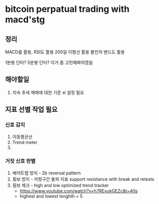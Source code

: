 # bitcoin perpatual trading with macd'stg


## 정리

MACD를 활용, RSI도 활용
200일 이평선 활용
볼린저 밴드도 활용

1분봉 단타? 5분봉 단타? 이거 좀 고민해봐야겠음


## 해야할일
1. 지속 추세 매매에 대한 기준 sl 설정 필요

## 지표 선별 작업 필요
### 신호 감지
1. 이동평균선
2. Trend meter
3.
### 거짓 신호 판별
1. 베어트랩 방지 - 2b reversal pattern
2. 횡보 방지 - 저항구간 돌파 지표 support resistance with break and retests
3. 횡보 체크 - high and low optimized trend tracker 
    * https://www.youtube.com/watch?v=h7REvukGEZc&t=40s
    * highest and lowest lenghth = 5